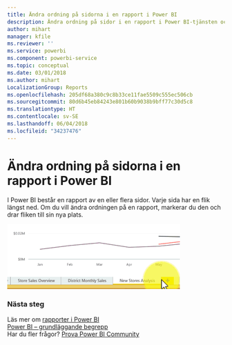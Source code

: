 ```yaml
---
title: Ändra ordning på sidorna i en rapport i Power BI
description: Ändra ordning på sidor i en rapport i Power BI-tjänsten och Power BI Desktop
author: mihart
manager: kfile
ms.reviewer: ''
ms.service: powerbi
ms.component: powerbi-service
ms.topic: conceptual
ms.date: 03/01/2018
ms.author: mihart
LocalizationGroup: Reports
ms.openlocfilehash: 205df68a380c9c8b33ce11fae5509c555ec506cb
ms.sourcegitcommit: 80d6b45eb84243e801b60b9038b9bff77c30d5c8
ms.translationtype: HT
ms.contentlocale: sv-SE
ms.lasthandoff: 06/04/2018
ms.locfileid: "34237476"
---
```

# <a name="reorder-pages-in-a-report-in-power-bi"></a>Ändra ordning på sidorna i en rapport i Power BI
I Power BI består en rapport av en eller flera sidor.  Varje sida har en flik längst ned.  Om du vill ändra ordningen på en rapport, markerar du den och drar fliken till sin nya plats.

![video](media/service-report-reorder-pages/reorder.gif)

### <a name="next-steps"></a>Nästa steg
Läs mer om [rapporter i Power BI](service-reports.md)  
[Power BI – grundläggande begrepp](service-basic-concepts.md)  
Har du fler frågor? [Prova Power BI Community](http://community.powerbi.com/)

